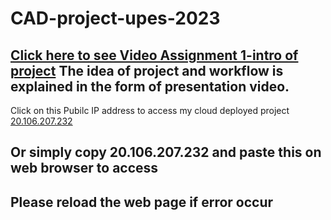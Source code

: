# CAD-project-upes-2023
[Click here to see Video Assignment 1-intro of project](https://upesstd-my.sharepoint.com/:v:/g/personal/500086836_stu_upes_ac_in/Ebz8ZvXqkLVOu5aM2d30dhUBkNJ8zpjcmiTZCl7qVSQLmA?e=VYcywV)
The idea of project and workflow is explained in the form of presentation video.
---
Click on this Pubilc IP address to access my cloud deployed project [20.106.207.232](https://20.106.207.232/index.html)

Or simply copy 20.106.207.232 and paste this on web browser to access
---
Please reload the web page if error occur
---
